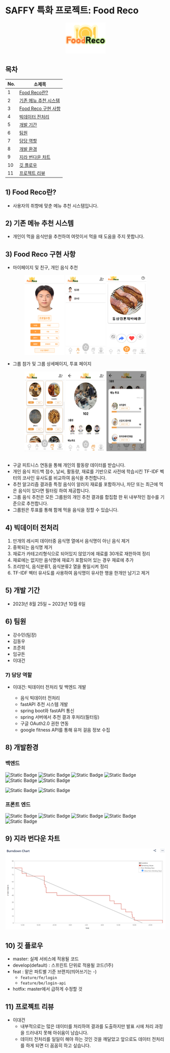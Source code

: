 # SAFFY 특화 프로젝트: Food Reco

<div align="center">
  <img src="./img/food_reco_logo.png" width="125" />
</div>

## 목차

| No. | 소제목                                            |
| --- | ------------------------------------------------- |
| 1   | [Food Reco란?](#1-food-reco란)                    |
| 2   | [기존 메뉴 추천 시스템](#2-기존-메뉴-추천-시스템) |
| 3   | [Food Reco 구현 사항](#3-food-reco-구현-사항)     |
| 4   | [빅데이터 전처리](#4-빅데이터-전처리)             |
| 5   | [개발 기간](#5-개발-기간)                         |
| 6   | [팀원](#6-팀원)                                   |
| 7   | [담당 역할](#7-담당-역할)                         |
| 8   | [개발 환경](#8-개발환경)                          |
| 9   | [지라 번다운 차트](#9-지라-번다운-차트)           |
| 10  | [깃 플로우](#10-깃-플로우)                        |
| 11  | [프로젝트 리뷰](#11-프로젝트-리뷰)                |

## 1) Food Reco란?

- 사용자의 취향에 맞춘 메뉴 추천 시스템입니다.

## 2) 기존 메뉴 추천 시스템

- 개인이 먹을 음식만을 추천하여 여럿이서 먹을 때 도움을 주지 못합니다.

## 3) Food Reco 구현 사항

- 마이페이지 및 친구, 개인 음식 추천

<div align="center">
<img src="./img/mypage.jpg" width="125" height="250"/>
  <img src="./img/friend_list.jpg" width="125" height="250"/>
  <img src="./img/personal_reco.PNG" width="125" height="250"/>
</div>

- 그룹 참가 및 그룹 상세페이지, 투표 페이지

<div align="center" style="margin-bottom: 30px">
  <img src="./img/group_list.jpg" width="125" height="250"/>
    <img src="./img/group_detail.jpg" width="125" height="250"/>
    <img src="./img/group_vote.jpg" width="125" height="250"/>

</div>

- 구글 피트니스 연동을 통해 개인의 활동량 데이터를 받습니다.
- 개인 음식 피드백 점수, 날씨, 활동량, 재료를 기반으로 사전에 학습시킨 TF-IDF 벡터의 코사인 유사도를 비교하여 음식을 추천합니다.
- 추천 알고리즘 결과중 특정 음식이 알러지 재료를 포함하거나, 차단 또는 최근에 먹은 음식이 있다면 필터링 하여 제공합니다.
- 그룹 음식 추천은 모든 그룹원의 개인 추천 결과를 합집합 한 뒤 내부적인 점수를 기준으로 추천합니다.
- 그룹원은 투표를 통해 함께 먹을 음식을 정할 수 있습니다.

## 4) 빅데이터 전처리

1. 만개의 레시피 데이터중 음식명 열에서 음식명이 아닌 음식 제거
2. 중복되는 음식명 제거
3. 재료가 카테고리형식으로 되어있지 않았기에 재료를 30개로 재한하여 정리
4. 재료에는 없지만 음식명에 재료가 포함되어 있는 경우 재료에 추가
5. 조리방식, 음식분류1, 음식분류2 열을 통일시켜 정리
6. TF-IDF 벡터 유사도를 사용하여 음식명이 유사한 행을 한개만 남기고 제거

## 5) 개발 기간

- 2023년 8월 25일 ~ 2023년 10월 6일

## 6) 팀원

- 강수민(팀장)
- 김동우
- 조준희
- 임규돈
- 이대건

### 7) 담당 역할

- 이대건: 빅데이터 전처리 및 백엔드 개발

  - 음식 빅데이터 전처리
  - fastAPI 추천 시스템 개발
  - spring boot와 fastAPI 통신
  - spring 서버에서 추천 결과 후처리(필터링)
  - 구글 OAuth2.0 권한 연동
  - google fitness API를 통해 유저 걸음 정보 수집

## 8) 개발환경

### 백엔드

![Static Badge](https://img.shields.io/badge/java-11-0B9A47?style=flat-square)
![Static Badge](https://img.shields.io/badge/Spring%20Boot-2.7.15-0B9A47?style=flat-square)
![Static Badge](https://img.shields.io/badge/redis-2.7.15-0B9A47?style=flat-square)
![Static Badge](https://img.shields.io/badge/JPA-5.6.15-0B9A47?style=flat-square)
![Static Badge](https://img.shields.io/badge/Spring%20Security-5.7.10-0B9A47?style=flat-square)
![Static Badge](https://img.shields.io/badge/Webflux-2.7.15-0B9A47)

![Static Badge](https://img.shields.io/badge/Python-3.11-0B9A47)
![Static Badge](https://img.shields.io/badge/fastAPI-0.103.1-0B9A47)

### 프론트 엔드

![Static Badge](https://img.shields.io/badge/Node-18.16.1-0B9A47?style=flat-square)
![Static Badge](https://img.shields.io/badge/React-18.2.0-0B9A47?style=flat-square)
![Static Badge](https://img.shields.io/badge/Axios-1.5.0-0B9A47?style=flat-square)
![Static Badge](https://img.shields.io/badge/React%20router%20dom-6.14.2-0B9A47?style=flat-square)
![Static Badge](https://img.shields.io/badge/recoil-0.7.7-0B9A47)

## 9) 지라 번다운 차트

![img](./img/food_reco_burndown.PNG)

## 10) 깃 플로우

- master: 실제 서비스에 적용될 코드
- develop(default) : 스프린트 단위로 적용될 코드(1주)
- feat : 맡은 파트별 기준 브랜치(띄어쓰기는 -)
  - `feature/fe/login`
  - `feature/be/login-api`
- hotfix: master에서 급하게 수정할 것

## 11) 프로젝트 리뷰

- 이대건
  - 내부적으로는 많은 데이터를 처리하여 결과를 도출하지만 발표 시에 처리 과정을 드러내지 못해 아쉬움이 남습니다.
  - 데이터 전처리를 일일이 해야 하는 것인 것을 깨달았고 앞으로도 데이터 전처리를 하게 되면 더 꼼꼼히 하고 싶습니다.
